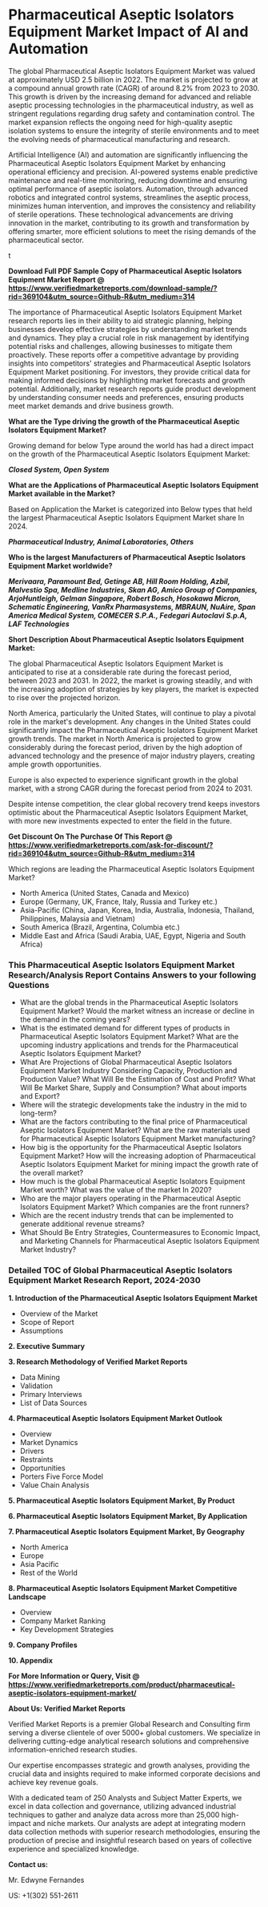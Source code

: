 <meta name="title" content="Global Pharmaceutical Aseptic Isolators Equipment Market Impact of AI and Automation"><meta name="description" content="The global Pharmaceutical Aseptic Isolators Equipment Market was valued at approximately USD 2.5 billion in 2022. The market is projected to grow at a compound annual "><meta name="title" content="Pharmaceutical Aseptic Isolators Equipment Market Size, Share, Scope, Trends, Growth, Opportunities, Analysis, Forecast"><h1>Pharmaceutical Aseptic Isolators Equipment Market Impact of AI and Automation</h1><p>The global Pharmaceutical Aseptic Isolators Equipment Market was valued at approximately USD 2.5 billion in 2022. The market is projected to grow at a compound annual growth rate (CAGR) of around 8.2% from 2023 to 2030. This growth is driven by the increasing demand for advanced and reliable aseptic processing technologies in the pharmaceutical industry, as well as stringent regulations regarding drug safety and contamination control. The market expansion reflects the ongoing need for high-quality aseptic isolation systems to ensure the integrity of sterile environments and to meet the evolving needs of pharmaceutical manufacturing and research.</p><p>Artificial Intelligence (AI) and automation are significantly influencing the Pharmaceutical Aseptic Isolators Equipment Market by enhancing operational efficiency and precision. AI-powered systems enable predictive maintenance and real-time monitoring, reducing downtime and ensuring optimal performance of aseptic isolators. Automation, through advanced robotics and integrated control systems, streamlines the aseptic process, minimizes human intervention, and improves the consistency and reliability of sterile operations. These technological advancements are driving innovation in the market, contributing to its growth and transformation by offering smarter, more efficient solutions to meet the rising demands of the pharmaceutical sector.</p>t</p><p id="" class=""><strong>Download Full PDF Sample Copy of Pharmaceutical Aseptic Isolators Equipment Market Report @ <a href="https://www.verifiedmarketreports.com/download-sample/?rid=369104&utm_source=Github-R&utm_medium=314" target="_blank">https://www.verifiedmarketreports.com/download-sample/?rid=369104&utm_source=Github-R&utm_medium=314</a></strong></p><p>The importance of&nbsp;Pharmaceutical Aseptic Isolators Equipment Market research reports lies in their ability to aid strategic planning, helping businesses develop effective strategies by understanding market trends and dynamics. They play a crucial role in risk management by identifying potential risks and challenges, allowing businesses to mitigate them proactively. These reports offer a competitive advantage by providing insights into competitors' strategies and Pharmaceutical Aseptic Isolators Equipment Market positioning. For investors, they provide critical data for making informed decisions by highlighting market forecasts and growth potential. Additionally, market research reports guide product development by understanding consumer needs and preferences, ensuring products meet market demands and drive business growth.</p><p><strong>What are the&nbsp;Type driving the growth of the Pharmaceutical Aseptic Isolators Equipment Market?</strong></p><p id="" class="">Growing demand for below Type around the world has had a direct impact on the growth of the Pharmaceutical Aseptic Isolators Equipment Market:</p><em><strong>Closed System, Open System</strong></em></p><strong>What are the&nbsp;Applications&nbsp;of Pharmaceutical Aseptic Isolators Equipment Market available in the Market?</strong></p><p id="" class="">Based on Application the Market is categorized into Below types that held the largest Pharmaceutical Aseptic Isolators Equipment Market share In 2024.</p><em><strong>Pharmaceutical Industry, Animal Laboratories, Others</strong></em></p><strong>Who is the largest Manufacturers of Pharmaceutical Aseptic Isolators Equipment Market worldwide?</strong></p><p><em><strong>Merivaara, Paramount Bed, Getinge AB, Hill Room Holding, Azbil, Malvestio Spa, Medline Industries, Skan AG, Amico Group of Companies, ArjoHuntleigh, Gelman Singapore, Robert Bosch, Hosokawa Micron, Schematic Engineering, VanRx Pharmasystems, MBRAUN, NuAire, Span America Medical System, COMECER S.P.A., Fedegari Autoclavi S.p.A, LAF Technologies</strong></em></p><p id="" class=""><strong>Short Description About Pharmaceutical Aseptic Isolators Equipment Market:</strong></p><p>The global Pharmaceutical Aseptic Isolators Equipment Market is anticipated to rise at a considerable rate during the forecast period, between 2023 and 2031. In 2022, the market is growing steadily, and with the increasing adoption of strategies by key players, the market is expected to rise over the projected horizon.</p><p>North America, particularly the United States, will continue to play a pivotal role in the market's development. Any changes in the United States could significantly impact the Pharmaceutical Aseptic Isolators Equipment Market growth trends. The market in North America is projected to grow considerably during the forecast period, driven by the high adoption of advanced technology and the presence of major industry players, creating ample growth opportunities.</p><p>Europe is also expected to experience significant growth in the global market, with a strong CAGR during the forecast period from 2024 to 2031.</p><p>Despite intense competition, the clear global recovery trend keeps investors optimistic about the Pharmaceutical Aseptic Isolators Equipment Market, with more new investments expected to enter the field in the future.</p><p id="" class=""><strong>Get Discount On The Purchase Of This Report @ <a href="https://www.verifiedmarketreports.com/ask-for-discount/?rid=369104&utm_source=Github-R&utm_medium=314" target="_blank">https://www.verifiedmarketreports.com/ask-for-discount/?rid=369104&utm_source=Github-R&utm_medium=314</a></strong></p>Which regions are leading the Pharmaceutical Aseptic Isolators Equipment Market?</p><ul><li>North America (United States, Canada and Mexico)</li><li>Europe (Germany, UK, France, Italy, Russia and Turkey etc.)</li><li>Asia-Pacific (China, Japan, Korea, India, Australia, Indonesia, Thailand, Philippines, Malaysia and Vietnam)</li><li>South America (Brazil, Argentina, Columbia etc.)</li><li>Middle East and Africa (Saudi Arabia, UAE, Egypt, Nigeria and South Africa)</li></ul><h3 id="" class="">This Pharmaceutical Aseptic Isolators Equipment Market Research/Analysis Report Contains Answers to your following Questions</h3><ul><li>What are the global trends in the Pharmaceutical Aseptic Isolators Equipment Market? Would the market witness an increase or decline in the demand in the coming years?</li><li>What is the estimated demand for different types of products in Pharmaceutical Aseptic Isolators Equipment Market? What are the upcoming industry applications and trends for the Pharmaceutical Aseptic Isolators Equipment Market?</li><li>What Are Projections of Global Pharmaceutical Aseptic Isolators Equipment Market Industry Considering Capacity, Production and Production Value? What Will Be the Estimation of Cost and Profit? What Will Be Market Share, Supply and Consumption? What about imports and Export?</li><li>Where will the strategic developments take the industry in the mid to long-term?</li><li>What are the factors contributing to the final price of Pharmaceutical Aseptic Isolators Equipment Market? What are the raw materials used for Pharmaceutical Aseptic Isolators Equipment Market manufacturing?</li><li>How big is the opportunity for the Pharmaceutical Aseptic Isolators Equipment Market? How will the increasing adoption of Pharmaceutical Aseptic Isolators Equipment Market for mining impact the growth rate of the overall market?</li><li>How much is the global Pharmaceutical Aseptic Isolators Equipment Market worth? What was the value of the market In 2020?</li><li>Who are the major players operating in the Pharmaceutical Aseptic Isolators Equipment Market? Which companies are the front runners?</li><li>Which are the recent industry trends that can be implemented to generate additional revenue streams?</li><li>What Should Be Entry Strategies, Countermeasures to Economic Impact, and Marketing Channels for Pharmaceutical Aseptic Isolators Equipment Market Industry?</li></ul><h3 id="" class="">Detailed TOC of Global Pharmaceutical Aseptic Isolators Equipment Market Research Report, 2024-2030</h3><p id="" class=""><strong>1. Introduction of the Pharmaceutical Aseptic Isolators Equipment Market</strong></p><ul><li>Overview of the Market</li><li>Scope of Report</li><li>Assumptions</li></ul><p id="" class=""><strong>2. Executive Summary</strong></p><p id="" class=""><strong>3. Research Methodology of Verified Market Reports</strong></p><ul><li>Data Mining</li><li>Validation</li><li>Primary Interviews</li><li>List of Data Sources</li></ul><p id="" class=""><strong>4. Pharmaceutical Aseptic Isolators Equipment Market Outlook</strong></p><ul><li>Overview</li><li>Market Dynamics</li><li>Drivers</li><li>Restraints</li><li>Opportunities</li><li>Porters Five Force Model</li><li>Value Chain Analysis</li></ul><p id="" class=""><strong>5. Pharmaceutical Aseptic Isolators Equipment Market, By Product</strong></p><p id="" class=""><strong>6. Pharmaceutical Aseptic Isolators Equipment Market, By Application</strong></p><p id="" class=""><strong>7. Pharmaceutical Aseptic Isolators Equipment Market, By Geography</strong></p><ul><li>North America</li><li>Europe</li><li>Asia Pacific</li><li>Rest of the World</li></ul><p id="" class=""><strong>8. Pharmaceutical Aseptic Isolators Equipment Market Competitive Landscape</strong></p><ul><li>Overview</li><li>Company Market Ranking</li><li>Key Development Strategies</li></ul><p id="" class=""><strong>9. Company Profiles</strong></p><p id="" class=""><strong>10. Appendix</strong></p><p id="" class=""><strong>For More Information or Query, Visit @ <a href="https://www.verifiedmarketreports.com/product/pharmaceutical-aseptic-isolators-equipment-market/" target="_blank">https://www.verifiedmarketreports.com/product/pharmaceutical-aseptic-isolators-equipment-market/</a></strong></p><p id="" class=""><strong>About Us: Verified Market Reports</strong></p><p id="" class="">Verified Market Reports is a premier Global Research and Consulting firm serving a diverse clientele of over 5000+ global customers. We specialize in delivering cutting-edge analytical research solutions and comprehensive information-enriched research studies.</p><p id="" class="">Our expertise encompasses strategic and growth analyses, providing the crucial data and insights required to make informed corporate decisions and achieve key revenue goals.</p><p id="" class="">With a dedicated team of 250 Analysts and Subject Matter Experts, we excel in data collection and governance, utilizing advanced industrial techniques to gather and analyze data across more than 25,000 high-impact and niche markets. Our analysts are adept at integrating modern data collection methods with superior research methodologies, ensuring the production of precise and insightful research based on years of collective experience and specialized knowledge.</p><p id="" class=""><strong>Contact us:</strong></p><p id="" class="">Mr. Edwyne Fernandes</p><p id="" class="">US: +1(302) 551-2611</p>